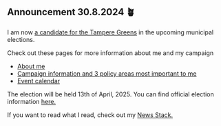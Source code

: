 ## Announcement 30.8.2024 &#129716;

I am now [a candidate for the Tampere Greens](https://www.tampereenvihreat.fi/kuntavaalit24/?kieli=fi&vaali=kuntavaalit-2025&kunta=k837) in the upcoming municipal elections.

Check out these pages for more information about me and my campaign
- [About me](/page/about/)
- [Campaign information and 3 policy areas most important to me](/page/politik/)
- [Event calendar](/page/res/event-calendar/)


The election will be held 13th of April, 2025. You can find official election information [here.](https://vaalit.fi/en/elections-2024-2035)


If you want to read what I read, check out my [News Stack.](/page/res/news-stack/)